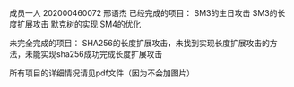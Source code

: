 成员一人 202000460072 邢语杰
已经完成的项目：
SM3的生日攻击
SM3的长度扩展攻击
默克树的实现
SM4的优化

未完全完成的项目：
SHA256的长度扩展攻击，未找到实现长度扩展攻击的方法，未能实现sha256成功完成长度扩展攻击

所有项目的详细情况请见pdf文件（因为不会加图片）
